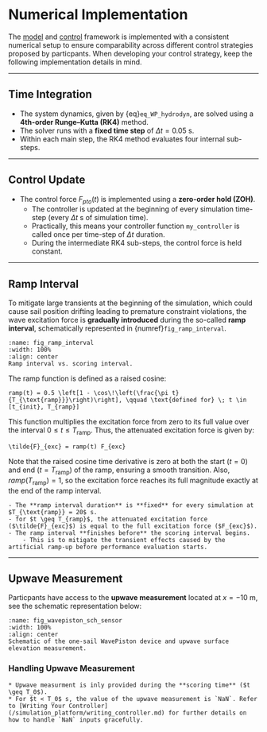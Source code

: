 # Numerical Implementation

The [model](./modelling_framework.md) and [control](./control_problem.md) framework is implemented with a consistent numerical setup to ensure comparability across different control strategies proposed by particpants. 
When developing your control strategy, keep the following implementation details in mind.

---

## Time Integration

- The system dynamics, given by {eq}`eq_WP_hydrodyn`, are solved using a **4th-order Runge–Kutta (RK4)** method.  
- The solver runs with a **fixed time step** of $\Delta t = 0.05$ s.  
- Within each main step, the RK4 method evaluates four internal sub-steps.  

---

## Control Update

- The control force $F_{pto}(t)$ is implemented using a **zero-order hold (ZOH)**.  
   - The controller is updated at the beginning of every simulation time-step (every $\Delta t$ s of simulation time).  
   - Practically, this means your controller function `my_controller` is called once per time-step of $\Delta t$ duration.  
   - During the intermediate RK4 sub-steps, the control force is held constant.  

---

## Ramp Interval

To mitigate large transients at the beginning of the simulation, which could cause sail position drifting leading to premature constraint violations, the wave excitation force is **gradually introduced** during the so-called **ramp interval**, schematically represented in {numref}`fig_ramp_interval`.


```{figure} ../_static/figures/schematics/ramp_interval.png
:name: fig_ramp_interval
:width: 100%
:align: center
Ramp interval vs. scoring interval.
```

The ramp function is defined as a raised cosine:

```{math}
ramp(t) = 0.5 \left[1 - \cos\!\left(\frac{\pi t}{T_{\text{ramp}}}\right)\right], \qquad \text{defined for} \; t \in [t_{init}, T_{ramp}]
```
This function multiplies the excitation force from zero to its full value over the interval $0 \le t \le T_{\text{ramp}}$. Thus, the attenuated excitation force is given by:
```{math}
\tilde{F}_{exc} = ramp(t) F_{exc} 
```
Note that the raised cosine time derivative is zero at both the start ($t=0$) and end $(t=T_{\text{ramp}})$ of the ramp, ensuring a smooth transition. 
Also, $ramp(T_{\text{ramp}}) = 1$, so the excitation force reaches its full magnitude exactly at the end of the ramp interval.

```{note}
- The **ramp interval duration** is **fixed** for every simulation at $T_{\text{ramp}} = 20$ s.
- for $t \geq T_{ramp}$, the attenuated excitation force ($\tilde{F}_{exc}$) is equal to the full excitation force ($F_{exc}$).
- The ramp interval **finishes before** the scoring interval begins.
    - This is to mitigate the transient effects caused by the artificial ramp-up before performance evaluation starts.
```

---

## Upwave Measurement
Particpants have access to the **upwave measurement** located at $x=-10$ m, see the schematic representation below:
```{figure} ../_static/figures/schematics/WavePiston_sch.png
:name: fig_wavepiston_sch_sensor
:width: 100%
:align: center
Schematic of the one-sail WavePiston device and upwave surface elevation measurement.
```
### Handling Upwave Measurement

```{important}
* Upwave measurment is inly provided during the **scoring time** ($t \geq T_0$).
* For $t < T_0$ s, the value of the upwave measurement is `NaN`. Refer to [Writing Your Controller](/simulation_platform/writing_controller.md) for further details on how to handle `NaN` inputs gracefully.
```

[//]: # (* The upwave measurement is only provided during the **scoring interval**. )

[//]: # (* For all time $t < T_0$ s, the value of the upwave measurement is `NaN`. Refer to [Writing Your Controller]&#40;/simulation_platform/writing_controller.md&#41; for further details on how to handle `NaN` inputs gracefully to avoid errors when defining your control strategy.)
